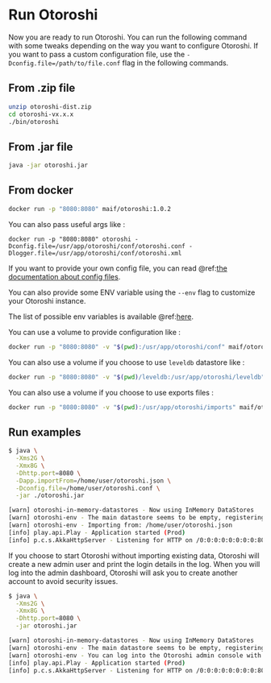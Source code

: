 # Run Otoroshi

Now you are ready to run Otoroshi. You can run the following command with some tweaks depending on the way you want to configure Otoroshi. If you want to pass a custom configuration file, use the `-Dconfig.file=/path/to/file.conf` flag in the following commands.

## From .zip file

```sh
unzip otoroshi-dist.zip
cd otoroshi-vx.x.x
./bin/otoroshi
```

## From .jar file

```sh
java -jar otoroshi.jar
```

## From docker

```sh
docker run -p "8080:8080" maif/otoroshi:1.0.2
```

You can also pass useful args like :

```
docker run -p "8080:8080" otoroshi -Dconfig.file=/usr/app/otoroshi/conf/otoroshi.conf -Dlogger.file=/usr/app/otoroshi/conf/otoroshi.xml
```

If you want to provide your own config file, you can read @ref:[the documentation about config files](../firstrun/configfile.md).

You can also provide some ENV variable using the `--env` flag to customize your Otoroshi instance.

The list of possible env variables is available @ref:[here](../firstrun/env.md).

You can use a volume to provide configuration like :

```sh
docker run -p "8080:8080" -v "$(pwd):/usr/app/otoroshi/conf" maif/otoroshi
```

You can also use a volume if you choose to use `leveldb` datastore like :

```sh
docker run -p "8080:8080" -v "$(pwd)/leveldb:/usr/app/otoroshi/leveldb" maif/otoroshi -Dapp.storage=leveldb
```

You can also use a volume if you choose to use exports files :

```sh
docker run -p "8080:8080" -v "$(pwd):/usr/app/otoroshi/imports" maif/otoroshi -Dapp.importFrom=/usr/app/otoroshi/imports/export.json
```

## Run examples

```sh
$ java \
  -Xms2G \
  -Xmx8G \
  -Dhttp.port=8080 \
  -Dapp.importFrom=/home/user/otoroshi.json \
  -Dconfig.file=/home/user/otoroshi.conf \
  -jar ./otoroshi.jar

[warn] otoroshi-in-memory-datastores - Now using InMemory DataStores
[warn] otoroshi-env - The main datastore seems to be empty, registering some basic services
[warn] otoroshi-env - Importing from: /home/user/otoroshi.json
[info] play.api.Play - Application started (Prod)
[info] p.c.s.AkkaHttpServer - Listening for HTTP on /0:0:0:0:0:0:0:0:8080
```

If you choose to start Otoroshi without importing existing data, Otoroshi will create a new admin user and print the login details in the log. When you will log into the admin dashboard, Otoroshi will ask you to create another account to avoid security issues.

```sh
$ java \
  -Xms2G \
  -Xmx8G \
  -Dhttp.port=8080 \
  -jar otoroshi.jar

[warn] otoroshi-in-memory-datastores - Now using InMemory DataStores
[warn] otoroshi-env - The main datastore seems to be empty, registering some basic services
[warn] otoroshi-env - You can log into the Otoroshi admin console with the following credentials: admin@otoroshi.io / HHUsiF2UC3OPdmg0lGngEv3RrbIwWV5W
[info] play.api.Play - Application started (Prod)
[info] p.c.s.AkkaHttpServer - Listening for HTTP on /0:0:0:0:0:0:0:0:8080
```
